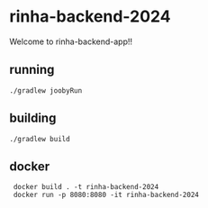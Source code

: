# rinha-backend-2024

Welcome to rinha-backend-app!!

## running

    ./gradlew joobyRun

## building

    ./gradlew build

## docker

     docker build . -t rinha-backend-2024
     docker run -p 8080:8080 -it rinha-backend-2024
